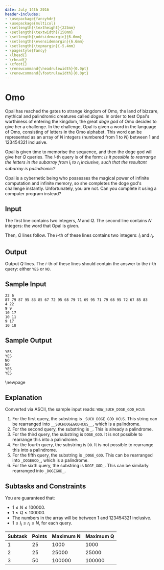 ```yaml
---
date: July 14th 2016
header-includes:
- \usepackage{fancyhdr}
- \usepackage{multicol}
- \setlength{\textheight}{225mm}
- \setlength{\textwidth}{150mm}
- \setlength{\oddsidemargin}{6.6mm}
- \setlength{\evensidemargin}{6.6mm}
- \setlength{\topmargin}{-5.4mm}
- \pagestyle{fancy}
- \lhead{}
- \rhead{}
- \cfoot{}
- \renewcommand{\headrulewidth}{0.0pt}
- \renewcommand{\footrulewidth}{0.0pt}
---
```


# Omo

Opal has reached the gates to strange kingdom of Omo, the land of bizzare, mythical and palindromic creatures called *doges*. In order to test Opal's worthiness of entering the kingdom, the great *doge god* of Omo decides to give her a challenge. In the challenge, Opal is given a word in the language of Omo, consisting of letters in the Omo alphabet. This word can be represented as an array of $N$ integers (numbered from $1$ to $N$) between 1 and 123454321 inclusive. 

Opal is given time to memorise the sequence, and then the doge god will give her $Q$ queries. The $i$-th query is of the form: *Is it possible to rearrange the letters in the subarray from $l_i$ to $r_i​$ inclusive, such that the resultant subarray is palindromic?*

Opal is a cybernetic being who possesses the magical power of infinite computation and infinite memory, so she completes the doge god's challenge instantly. Unfortunately, you are not. Can you complete it using a computer program instead?

## Input

The first line contains two integers, $N​$ and $Q​$. The second line contains $N​$ integers: the word that Opal is given.

Then, $Q$ lines follow. The $i$-th of these lines contains two integers: $l_i$ and $r_i$.

## Output

Output $Q$ lines. The $i$-th of these lines should contain the answer to the $i$-th query: either `YES` or `NO`.

## Sample Input

```
22 6
87 79 87 95 83 85 67 72 95 68 79 71 69 95 71 79 68 95 72 67 85 83
4 22
9 9
10 17
10 11
9 17
10 18
```

## Sample Output

```
YES
YES
NO
NO
YES
YES
```

\newpage

## Explanation

Converted via ASCII, the sample input reads: `WOW_SUCH_DOGE_GOD_HCUS`

1. For the first query, the substring is `_SUCH_DOGE_GOD_HCUS`. This string can be rearranged into `__SUCHDOGEGODHCUS__`, which is a palindrome.
2. For the second query, the substring is `_`. This is already a palindrome.
3. For the third query, the substring is `DOGE_GOD`. It is not possible to rearrange this into a palindrome.
4. For the fourth query, the substring is `DO`. It is not possible to rearrange this into a palindrome.
5. For the fifth query, the substring is `_DOGE_GOD`. This can be rearranged into `_DOGEGOD_`, which is a palindrome.
6. For the sixth query, the substring is `DOGE_GOD_`. This can be similarly rearranged into `_DOGEGOD_`.

## Subtasks and Constraints

You are guaranteed that:

- $1 \leq N \leq 100000$.
- $1 \leq Q \leq 100000$.
- The numbers in the array will be between 1 and 123454321 inclusive.
- $1 \leq l_i \leq r_i \leq N$, for each query.

| Subtask | Points | Maximum N | Maximum Q |
| ------- | ------ | --------- | --------- |
| 1       | 25     | 1000      | 1000      |
| 2       | 25     | 25000     | 25000     |
| 3       | 50     | 100000    | 100000    |

